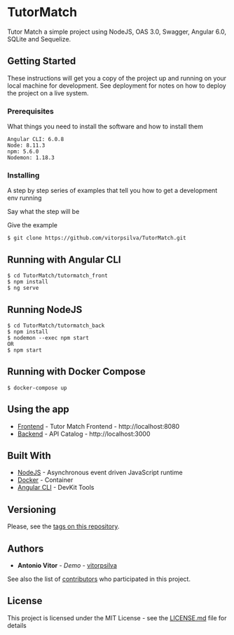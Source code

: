 # TutorMatch

Tutor Match a simple project using NodeJS, OAS 3.0, Swagger, Angular 6.0, SQLite and Sequelize.

## Getting Started

These instructions will get you a copy of the project up and running on your local machine for development. See deployment for notes on how to deploy the project on a live system.

### Prerequisites

What things you need to install the software and how to install them

```
Angular CLI: 6.0.8
Node: 8.11.3
npm: 5.6.0
Nodemon: 1.18.3

```

### Installing

A step by step series of examples that tell you how to get a development env running

Say what the step will be

Give the example

```
$ git clone https://github.com/vitorpsilva/TutorMatch.git

```

## Running with Angular CLI

```
$ cd TutorMatch/tutormatch_front
$ npm install
$ ng serve

```

## Running NodeJS

```
$ cd TutorMatch/tutormatch_back
$ npm install
$ nodemon --exec npm start 
OR
$ npm start

```

## Running with Docker Compose

```
$ docker-compose up

```

## Using the app

* [Frontend](http://localhost:8080) - Tutor Match Frontend - http://localhost:8080
* [Backend](http://localhost:3000) - API Catalog - http://localhost:3000


## Built With

* [NodeJS](https://nodejs.org/en/docs/) - Asynchronous event driven JavaScript runtime
* [Docker](https://www.docker.com/) - Container
* [Angular CLI](https://github.com/angular/angular-cli) - DevKit Tools

## Versioning

Please, see the [tags on this repository](https://github.com/vitorpsilva/TutorMatch/tags).

## Authors

* **Antonio Vitor** - *Demo* - [vitorpsilva](https://github.com/vitorpsilva)

See also the list of [contributors](https://github.com/vitorpsilva/TutorMatch/contributors) who participated in this project.

## License

This project is licensed under the MIT License - see the [LICENSE.md](LICENSE.md) file for details